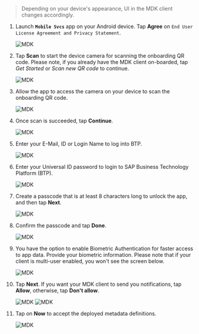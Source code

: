 >Depending on your device's appearance, UI in the MDK client changes accordingly.

1. Launch **`Mobile Svcs`** app on your Android device. 
Tap **Agree** on `End User License Agreement and Privacy Statement`.

    ![MDK](img-1.png)

2. Tap **Scan** to start the device camera for scanning the onboarding QR code. Please note, if you already have the MDK client on-boarded, tap *Get Started* or *Scan new QR code* to continue.
    
    ![MDK](img-2.png)

3. Allow the app to access the camera on your device to scan the onboarding QR code.

    ![MDK](img-3.png)

4. Once scan is succeeded, tap **Continue**.

    ![MDK](img-4.png)

5. Enter your E-Mail, ID or Login Name to log into BTP. 

    ![MDK](img-5.png)

6. Enter your Universal ID password to login to SAP Business Technology Platform (BTP).

    ![MDK](img-6.png)

7. Create a passcode that is at least 8 characters long to unlock the app, and then tap **Next**.

    ![MDK](img-7.png)    

8. Confirm the passcode and tap **Done**.

    ![MDK](img-8.png)

9. You have the option to enable Biometric Authentication for faster access to app data. Provide your biometric information. Please note that if your client is multi-user enabled, you won't see the screen below.

    ![MDK](img-9.png)

9. Tap **Next**. If you want your MDK client to send you notifications, tap **Allow**, otherwise, tap **Don't allow**. 

    ![MDK](img-10.png)
    ![MDK](img-11.png)

10. Tap on **Now** to accept the deployed metadata definitions.

    ![MDK](img-12.png)